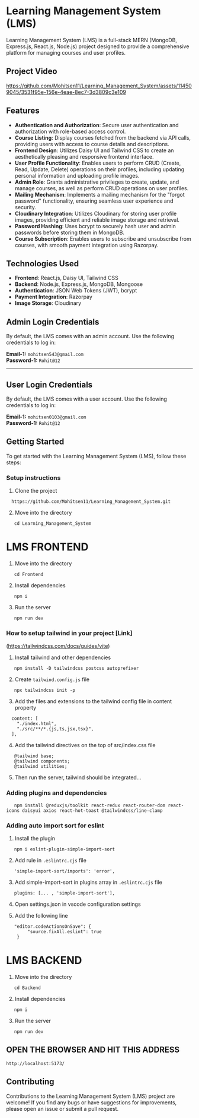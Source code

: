 # Learning Management System (LMS)

Learning Management System (LMS) is a full-stack MERN (MongoDB, Express.js, React.js, Node.js) project designed to provide a comprehensive platform for managing courses and user profiles.

## Project Video

https://github.com/Mohitsen11/Learning_Management_System/assets/114509045/3531f95e-156e-4eae-8ec7-3d3809c3e109

## Features

- **Authentication and Authorization**: Secure user authentication and authorization with role-based access control.
- **Course Listing**: Display courses fetched from the backend via API calls, providing users with access to course details and descriptions.
- **Frontend Design**: Utilizes Daisy UI and Tailwind CSS to create an aesthetically pleasing and responsive frontend interface.
- **User Profile Functionality**: Enables users to perform CRUD (Create, Read, Update, Delete) operations on their profiles, including updating personal information and uploading profile images.
- **Admin Role**: Grants administrative privileges to create, update, and manage courses, as well as perform CRUD operations on user profiles.
- **Mailing Mechanism**: Implements a mailing mechanism for the "forgot password" functionality, ensuring seamless user experience and security.
- **Cloudinary Integration**: Utilizes Cloudinary for storing user profile images, providing efficient and reliable image storage and retrieval.
- **Password Hashing**: Uses bcrypt to securely hash user and admin passwords before storing them in MongoDB.
- **Course Subscription**: Enables users to subscribe and unsubscribe from courses, with smooth payment integration using Razorpay.

## Technologies Used

- **Frontend**: React.js, Daisy UI, Tailwind CSS
- **Backend**: Node.js, Express.js, MongoDB, Mongoose
- **Authentication**: JSON Web Tokens (JWT), bcrypt
- **Payment Integration**: Razorpay
- **Image Storage**: Cloudinary

## Admin Login Credentials  
By default, the LMS comes with an admin account. Use the following credentials to log in:  

**Email-1:** `mohitsen543@gmail.com`  
**Password-1:** `Rohit@12`   

---

## User Login Credentials  
By default, the LMS comes with a user account. Use the following credentials to log in:  

**Email-1:** `mohitsen0103@gmail.com`  
**Password-1:** `Rohit@12`  


## Getting Started

To get started with the Learning Management System (LMS), follow these steps:

### Setup instructions

1. Clone the project

```
  https://github.com/Mohitsen11/Learning_Management_System.git
```

2. Move into the directory

```
   cd Learning_Management_System
```
# LMS FRONTEND

1. Move into the directory

```
   cd Frontend
```

2. Install dependencies

```
   npm i
```

3. Run the server

```
   npm run dev
```

### How to setup tailwind in your project [Link]
(https://tailwindcss.com/docs/guides/vite)

1. Install tailwind and other dependencies

```
   npm install -D tailwindcss postcss autoprefixer
```

2. Create `tailwind.config.js` file

```
   npx tailwindcss init -p
```

3. Add the files and extensions to the tailwind config file in content property

```
  content: [
    "./index.html",
    "./src/**/*.{js,ts,jsx,tsx}",
  ],
```

4. Add the tailwind directives on the top of src/index.css file

```
   @tailwind base;
   @tailwind components;
   @tailwind utilities;
```

5. Then run the server, tailwind should be integrated...


### Adding plugins and dependencies

```
   npm install @reduxjs/toolkit react-redux react-router-dom react-icons daisyui axios react-hot-toast @tailwindcss/line-clamp
```

### Adding auto import sort for eslint

1. Install the plugin

```
   npm i eslint-plugin-simple-import-sort
```

2. Add rule in `.eslintrc.cjs` file

```
   'simple-import-sort/imports': 'error',
```

3. Add simple-import-sort in plugins array in `.eslintrc.cjs` file

```
   plugins: [... , 'simple-import-sort'],
```

4. Open settings.json in vscode configuration settings

5. Add the following line

```
   "editor.codeActionsOnSave": {
        "source.fixAll.eslint": true 
    }
```
# LMS BACKEND

1. Move into the directory

```
   cd Backend
```

2. Install dependencies

```
   npm i
```

3. Run the server

```
   npm run dev
```

## OPEN THE BROWSER AND HIT THIS ADDRESS

```
http://localhost:5173/
```

## Contributing

Contributions to the Learning Management System (LMS) project are welcome! If you find any bugs or have suggestions for improvements, please open an issue or submit a pull request.
